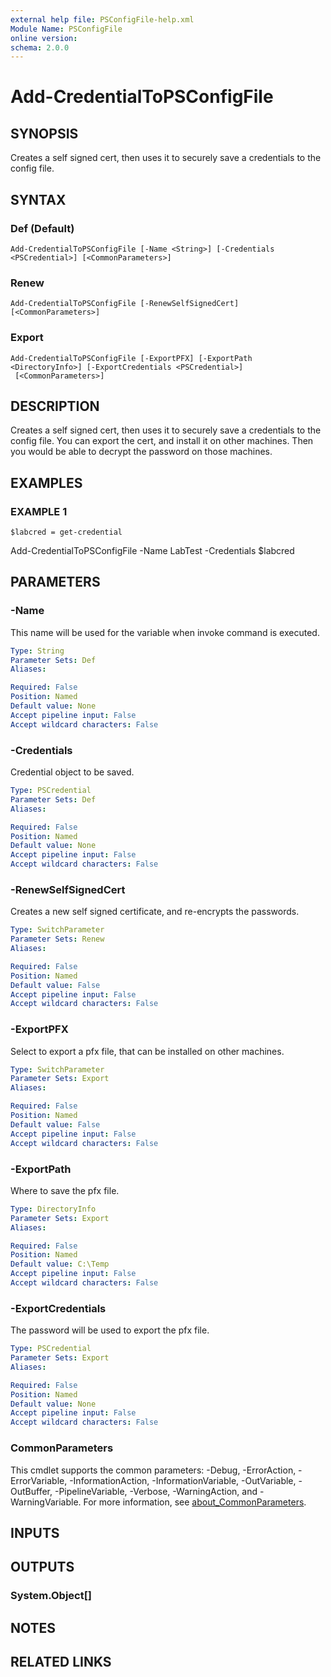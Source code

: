 ```yaml
---
external help file: PSConfigFile-help.xml
Module Name: PSConfigFile
online version:
schema: 2.0.0
---
```


# Add-CredentialToPSConfigFile

## SYNOPSIS
Creates a self signed cert, then uses it to securely save a credentials to the config file.

## SYNTAX

### Def (Default)
```
Add-CredentialToPSConfigFile [-Name <String>] [-Credentials <PSCredential>] [<CommonParameters>]
```

### Renew
```
Add-CredentialToPSConfigFile [-RenewSelfSignedCert] [<CommonParameters>]
```

### Export
```
Add-CredentialToPSConfigFile [-ExportPFX] [-ExportPath <DirectoryInfo>] [-ExportCredentials <PSCredential>]
 [<CommonParameters>]
```

## DESCRIPTION
Creates a self signed cert, then uses it to securely save a credentials to the config file. 
You can export the cert, and install it on other machines.
Then you would be able to decrypt the password on those machines.

## EXAMPLES

### EXAMPLE 1
```
$labcred = get-credential
```

Add-CredentialToPSConfigFile -Name LabTest -Credentials $labcred

## PARAMETERS

### -Name
This name will be used for the variable when invoke command is executed.

```yaml
Type: String
Parameter Sets: Def
Aliases:

Required: False
Position: Named
Default value: None
Accept pipeline input: False
Accept wildcard characters: False
```

### -Credentials
Credential object to be saved.

```yaml
Type: PSCredential
Parameter Sets: Def
Aliases:

Required: False
Position: Named
Default value: None
Accept pipeline input: False
Accept wildcard characters: False
```

### -RenewSelfSignedCert
Creates a new self signed certificate, and re-encrypts the passwords.

```yaml
Type: SwitchParameter
Parameter Sets: Renew
Aliases:

Required: False
Position: Named
Default value: False
Accept pipeline input: False
Accept wildcard characters: False
```

### -ExportPFX
Select to export a pfx file, that can be installed on other machines.

```yaml
Type: SwitchParameter
Parameter Sets: Export
Aliases:

Required: False
Position: Named
Default value: False
Accept pipeline input: False
Accept wildcard characters: False
```

### -ExportPath
Where to save the pfx file.

```yaml
Type: DirectoryInfo
Parameter Sets: Export
Aliases:

Required: False
Position: Named
Default value: C:\Temp
Accept pipeline input: False
Accept wildcard characters: False
```

### -ExportCredentials
The password will be used to export the pfx file.

```yaml
Type: PSCredential
Parameter Sets: Export
Aliases:

Required: False
Position: Named
Default value: None
Accept pipeline input: False
Accept wildcard characters: False
```

### CommonParameters
This cmdlet supports the common parameters: -Debug, -ErrorAction, -ErrorVariable, -InformationAction, -InformationVariable, -OutVariable, -OutBuffer, -PipelineVariable, -Verbose, -WarningAction, and -WarningVariable. For more information, see [about_CommonParameters](http://go.microsoft.com/fwlink/?LinkID=113216).

## INPUTS

## OUTPUTS

### System.Object[]
## NOTES

## RELATED LINKS

